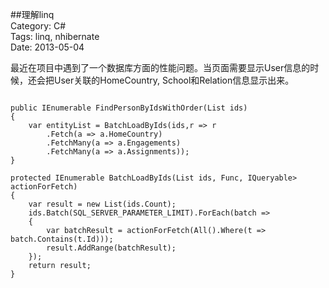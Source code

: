 ##理解linq  
Category: C#  
Tags: linq, nhibernate  
Date: 2013-05-04  

最近在项目中遇到了一个数据库方面的性能问题。当页面需要显示User信息的时候，还会把User关联的HomeCountry, School和Relation信息显示出来。


<pre><code class="csharp">
public IEnumerable<Person> FindPersonByIdsWithOrder(List<long> ids)
{
    var entityList = BatchLoadByIds(ids,r => r
        .Fetch(a => a.HomeCountry)
        .FetchMany(a => a.Engagements)
        .FetchMany(a => a.Assignments));
}
        
protected IEnumerable<T> BatchLoadByIds(List<long> ids, Func<IQueryable<T>, IQueryable<T>> actionForFetch)
{
    var result = new List<T>(ids.Count);
    ids.Batch(SQL_SERVER_PARAMETER_LIMIT).ForEach(batch =>
    {
        var batchResult = actionForFetch(All().Where(t => batch.Contains(t.Id)));
        result.AddRange(batchResult);
    });
    return result;
}

</code></pre>




